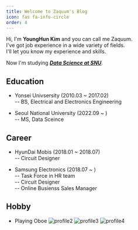 ```yaml
---
title: Welcome to Zaquum's Blog
icon: fas fa-info-circle
order: 4
---
```


<!--
> Add Markdown syntax content to file `_tabs/about.md`{: .filepath } and it will show up on this page.
{: .prompt-tip }
-->


Hi, I'm **YoungHun Kim** and you can call me Zaquum.  
I've got job experience in a wide variety of fields.  
I'll let you know my experience and skills.

Now I'm studying <strong>_<u>Data Science at SNU</u>_</strong>.  

## Education
- Yonsei Univsersity (2010.03 ~ 2017.02)  
-- BS, Electrical and Electronics Engineering

- Seoul National University (2022.09 ~ )  
-- MS, Data Sceince

## Career

 - HyunDai Mobis (2018.01 ~ 2018.07)  
 -- Circuit Designer
 
 - Samsung Electronics (2018.07 ~ )  
 -- Task Force in HR team  
 -- Circuit Designer   
 -- Online Busienss Sales Manager  

## Hobby
- Playing Oboe
![profile2](/assets/profile/2.jpg)
![profile3](/assets/profile/3.jpg)
![profile4](/assets/profile/4.jpg)